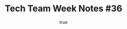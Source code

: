 ---
id: http://contentapi.theodi.org/tech-team-week-notes-36.json
web_url: http://theodi.org/blog/tech-team-week-notes-36
slug: tech-team-week-notes-36
title: 'Tech Team Week Notes #36'
format: article
updated_at: '2015-09-11T10:51:30+01:00'
created_at: '2013-06-13T12:40:09+01:00'
tag_ids:
- blog
tags:
- id: http://contentapi.theodi.org/tags/articles/blog.json
  web_url: 
  title: Blog Post
  details:
    description: Blog Post
    short_description: 
    type: article
  content_with_tag:
    id: http://contentapi.theodi.org/with_tag.json?article=blog
    web_url: http://theodi.org/tags/blog
    slug: blog
  parent: 
related: []
details:
  need_id: ''
  business_proposition: false
  description: 
  excerpt: One of the things we decided to do when the ODI Tech Team first formed
    was to publish week notes – a weekly (obviously) summary of what we’d been up
    to. Personally one of the motivators for doing this was reading Libby Miller’s
    excellent week notes on the BBC R&D blog. I loved the richness of insight these
    notes gave on what the team was up to, and they remain the gold standard for me.
    What has become apparent since is that writing them well is really hard! There’s
    always so much ‘real work’ to do that taking the time to complete the week notes
    takes real discipline, and keeping track of the many things we’re each doing is
    no small task.
  language: en
  need_extended_font: false
  url: 
  content: "<p>One of the things we decided to do when the <a rel=\"external\" href=\"https://twitter.com/ukoditech\">ODI
    Tech Team</a> first formed was to publish week notes &ndash; a weekly (obviously)
    summary of what we&rsquo;d been up to. Personally one of the motivators for doing
    this was reading <a rel=\"external\" href=\"http://www.bbc.co.uk/blogs/researchanddevelopment/2011/08/prototyping-weeknotes-73.shtml\">Libby
    Miller&rsquo;s excellent week notes</a> on the <a rel=\"external\" href=\"http://www.bbc.co.uk/blogs/researchanddevelopment/\">BBC
    R&amp;D blog</a>. I loved the richness of insight these notes gave on what the
    team was up to, and they remain the gold standard for me. What has become apparent
    since is that writing them well is really hard! There&rsquo;s always so much &lsquo;real
    work&rsquo; to do that taking the time to complete the week notes takes real discipline,
    and keeping track of the many things we&rsquo;re each doing is no small task.</p>\n\n<p>To
    try and address that, <a rel=\"external\" href=\"http://theodi.org/people/james-smith\">James</a>
    got us setup recently with <a rel=\"external\" href=\"http://offbott.com/\">Offbott</a>
    (<a rel=\"external\" href=\"https://github.com/stml/offbot\">code on GitHub</a>),
    a neat little service that periodically emails you to ask what you&rsquo;ve been
    doing. Hit &lsquo;Reply&rsquo;, add a brief summary of the day&rsquo;s work, and
    this goes into the collective pot for your project. You can then review it online
    and get a weekly email digest of everyone&rsquo;s activity.</p>\n\n<p>So is it
    solving our problems? To an extent, yes. We have 4/7 of the team actively using
    it, and the weekly records provide a decent summary. Personally I find it useful
    to stop and record where the day has gone, though some way to indicate the relative
    effort involved in each task would be helpful. On the flip side, the greater the
    structure needed in the emails, the greater the effort required to file a report
    &ndash; and it&rsquo;s precisely that simplicity that encourages me to participate.</p>\n\n<p>Anyway&hellip;last
    week was our 20% week. James was away, as was <a rel=\"external\" href=\"http://theodi.org/people/jeni\">Jeni</a>
    for some of the week. The rest of her time was spent tying up loose ends for the
    upcoming launch of the <a rel=\"external\" href=\"http://theodi.github.io/open-data-certificate/\">Open
    Data Certificate</a>. <a rel=\"external\" href=\"http://theodi.org/people/stuart-harrison\">Stuart</a>
    embarked on his project to automatically identify &lsquo;data&rsquo; areas/microsites
    on\x02Local Authority Web sites, and see what proportion of them are reachable
    within three clicks of the homepage (one of the criteria in the Certificate).
    The simple answer is &ldquo;it&rsquo;s hard&rdquo;, not least because many sites
    return an <em>HTTP 200 OK</em> when they actually mean <em>404 Not Found</em>.
    Stu&rsquo;s 20% of 20% project, inspired by BBC Watchdog, involved creating a
    <a rel=\"external\" href=\"http://blog.pezholio.co.uk/2013/06/my-response-to-bbc-watchdog-a-chrome-plugin-for-just-eat/\">Chrome
    Plugin</a> that revealed his favourite takeaway has declining hygiene standards.</p>\n\n<p><a
    rel=\"external\" href=\"http://theodi.org/people/sam-pikesley\">Sam</a> spent
    the week in the depths of <a rel=\"external\" href=\"https://github.com/mitchellh/vagrant-rackspace/pull/4#issuecomment-19056323\">Vagrant</a>
    and <a rel=\"external\" href=\"https://github.com/zpatten/cc-chef-repo/issues/3#issuecomment-18969432\">Cucumber
    Chef</a>, hoping that someone would eventually hear his cries and merge his pull
    requests. Continuing the food theme, I mined historic menu data from one of our
    favourite local eateries and attempted to predict whether particular options would
    be served on a particular day. A trivial use case, but some interesting learnings
    and powerful examples of the benefits of structured data. Yes, it&rsquo;s possible
    to parse menu data from plain text (using Regexp, IMAP, and Gmail as the backend!),
    but it doesn&rsquo;t need to be that hard. It was also great to dust off my R
    skills to <a rel=\"external\" href=\"http://flowingdata.com/2010/01/21/how-to-make-a-heatmap-a-quick-and-easy-solution/\">generate
    a heatmap</a> of the results.</p>\n\n<p>As for <a rel=\"external\" href=\"http://theodi.org/people/ulrich-atz\">Ulrich</a>,
    he&rsquo;s been so busy that he didn&rsquo;t even manage to have his 20% time.
    Instead, he spent the week working on a research project in the financial sector
    and getting <a rel=\"external\" href=\"http://www.youtube.com/watch?v=VyBZG50XoXY\">Internet-famous</a>
    in at <a rel=\"external\" href=\"http://unconvention.eu/\">Unconvention</a> in
    Brussels.</p>\n\n<p>P.S. This post about Offbott increased our uptake to 6/7 team
    members. Now we just need to write something to auto-summarise our Offbott reports&hellip;</p>\n"
  media_enquiries_name: 
  media_enquiries_email: 
  media_enquiries_telephone: 
  alternative_title: 
  organizations: []
  author: {}
  nodes: []
author: {}
nodes: []
organizations: []
related_external_links: []
---